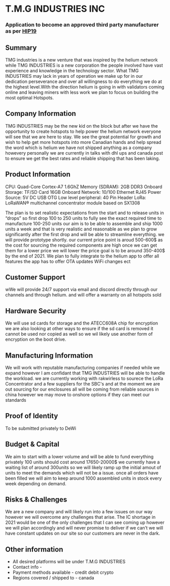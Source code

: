 # T.M.G INDUSTRIES INC 
### Application to become an approved third party manufacturer as per [HIP19](https://github.com/helium/HIP/blob/master/0019-third-party-manufacturers.md)

## Summary
TMG industries is a new venture that was inspired by the helium network while TMG INDUSTRIES is a new corporation the people involved have vast experience and knowledge in the technology sector. What TMG INDUSTRIES may lack in years of operation we make up for in our dedication perseverance and over all willingness to do everything we do at the highest level.With the direction helium is going in with validators coming online and leaving miners with less work we plan to focus on building the most optimal  Hotspots.


## Company Information

TMG INDUSTRIES may be the new kid on the block but after we have the opportunity to create hotspots to help power the helium network everyone will see that we are here to stay. We see the great potential for growth and wish to help get more hotspots into more Canadian hands and help spread the word which is helium we have not shipped anything as a company howevery personally we are currently in talks with dhl ups and canada post to ensure we get the best rates and reliable shipping that has been laking. 

## Product Information

CPU:  Quad-Core Cortex-A7 1.6GhZ
Memory (SDRAM): 2GB DDR3
Onboard Storage: TF/SD Card 16GB
Onboard Network: 10/100 Ethernet RJ45
Power Source: 5V DC USB OTG
Low level peripheral: 40 Pin Header
LoRa: LoRaWAN® multichannel concentrator module based on SX1308

The plan is to set realistic expectations from the start and to release units in “drops” so first drop 100 to 250 units to fully see the exact required time to manufacture 100-250 units our aim is to be able to assemble and ship 1000 units a week and that is very realistic and reasonable as we plan to grow significantly after the first drop and will be able to streamline everything. we will provide prototype shortly. our current price point is aroud 500-600$ as the cost for sourcing the required components are high once we can get them for a lower price we will lower the price goal is to be around 350-400$ by the end of 2021. We plan to fully integrate to the helium app to offer all features the app has to offer OTA updates WiFi changes ect 


## Customer Support

wWe will provide 24/7 support via email and discord directly through our channels and through helium. and will offer a warranty on all  hotspots sold 


## Hardware Security

We will use sd cards for storage and the ATECC608A chip for encryption we are also looking at other ways to ensure if the sd card is removed it cannot be used nor copied as well so we wil likely use another form of encryption on the boot drive. 


## Manufacturing Information

We will work with reputable manufacturing companies if needed while we expand however I am confidant that TMG INDUSTRIES will be able to handle the workload. we are currently working with rakwirless to sourece the LoRa Concentrator and a few suppliers for the SBC's and at the moment we are out sourcing for our enclosures all will be coming from reliable sources in china however we may move to onshore options if they can meet our standards 


## Proof of Identity

To be submitted privately to DeWi

## Budget & Capital

We aim to start with a lower volume and will be able to fund everything privately 
100 units should cost around 17650-20000$ we currently have a waiting list of around 300units so we will likely ramp up the initial amout of units to meet the demands which will not be a issue. once all orders have been filled we will aim to keep around 1000 assembled units in stock every week depending on demand.

## Risks & Challenges

We are a new company and will likely run into a few issues on our way however we will overcome any challenges that arise.  The IC shortage in 2021 would be one of the only challenges that I can see coming up however we will plan accordingly and will never promise to deliver if we can’t we will have constant updates on our site so our customers are never in the dark.


## Other information

* All desired platforms will be under T.M.G INDUSTRIES 
* Contact info -
* Payment methods available - credit debit crypto 
* Regions covered / shipped to - canada
